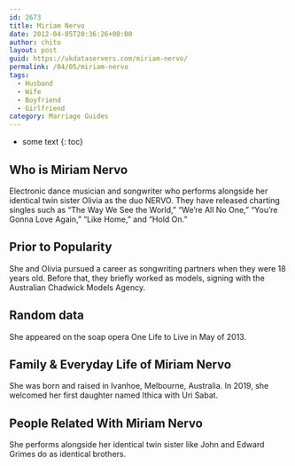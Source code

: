 ```yaml
---
id: 2673
title: Miriam Nervo
date: 2012-04-05T20:36:26+00:00
author: chito
layout: post
guid: https://ukdataservers.com/miriam-nervo/
permalink: /04/05/miriam-nervo
tags:
  - Husband
  - Wife
  - Boyfriend
  - Girlfriend
category: Marriage Guides
---
```


* some text
{: toc}
          
          
## Who is  Miriam Nervo
                  
                  
                  
Electronic dance musician and songwriter who performs alongside her identical twin sister Olivia as the duo NERVO. They have released charting singles such as &#8220;The Way We See the World,&#8221; &#8220;We&#8217;re All No One,&#8221; &#8220;You&#8217;re Gonna Love Again,&#8221; &#8220;Like Home,&#8221; and &#8220;Hold On.&#8221;
                  
                
                
                
## Prior to Popularity 
                  
                  
                  
She and Olivia pursued a career as songwriting partners when they were 18 years old. Before that, they briefly worked as models, signing with the Australian Chadwick Models Agency.
                  
                
                
                
## Random data 
                  
                  
                  
She appeared on the soap opera One Life to Live in May of 2013.
                  
                
                
                
## Family & Everyday Life of Miriam Nervo
                  
                  
                  
She was born and raised in Ivanhoe, Melbourne, Australia. In 2019, she welcomed her first daughter named Ithica with Uri Sabat. 
                  
                
                
                
## People Related With  Miriam Nervo
                  
                  
                  
She performs alongside her identical twin sister like John and Edward Grimes do as identical brothers.
                  
                
              
            
          
          
          
    
    
  

